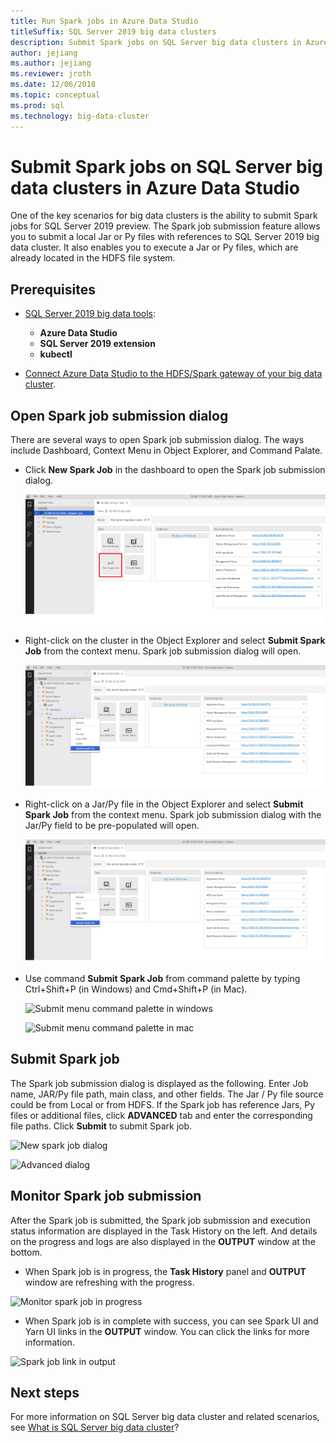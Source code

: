 ```yaml
---
title: Run Spark jobs in Azure Data Studio 
titleSuffix: SQL Server 2019 big data clusters
description: Submit Spark jobs on SQL Server big data clusters in Azure Data Studio.
author: jejiang
ms.author: jejiang
ms.reviewer: jroth
ms.date: 12/06/2018
ms.topic: conceptual
ms.prod: sql
ms.technology: big-data-cluster
---
```


# Submit Spark jobs on SQL Server big data clusters in Azure Data Studio

One of the key scenarios for big data clusters is the ability to submit Spark jobs for SQL Server 2019 preview. The Spark job submission feature allows you to submit a local Jar or Py files with references to SQL Server 2019 big data cluster. It also enables you to execute a Jar or Py files, which are already located in the HDFS file system. 

## Prerequisites

- [SQL Server 2019 big data tools](deploy-big-data-tools.md):
   - **Azure Data Studio**
   - **SQL Server 2019 extension**
   - **kubectl**

- [Connect Azure Data Studio to the HDFS/Spark gateway of your big data cluster](connect-to-big-data-cluster.md).

## Open Spark job submission dialog
There are several ways to open Spark job submission dialog. The ways include Dashboard, Context Menu in Object Explorer, and Command Palate.

+ Click **New Spark Job** in the dashboard to open the Spark job submission dialog.

    ![Submit menu by clicking dashboard ](./media/submit-spark-job/new-spark-job.png)
 
+ Right-click on the cluster in the Object Explorer and select **Submit Spark Job** from the context menu. Spark job submission dialog will open.  
 
    ![Submit menu by right-click cluster](./media/submit-spark-job/submit-spark-job.png)

+ Right-click on a Jar/Py file in the Object Explorer and select **Submit Spark Job** from the context menu. Spark job submission dialog with the Jar/Py field to be pre-populated will open. 
 
    ![Submit menu by right-click file](./media/submit-spark-job/submit-spark-job-2.png)

+ Use command **Submit Spark Job** from command palette by typing Ctrl+Shift+P (in Windows) and Cmd+Shift+P (in Mac).

    ![Submit menu command palette in windows](./media/submit-spark-job/submit-spark-job-3.png)

    ![Submit menu command palette in mac](./media/submit-spark-job/submit-spark-job-4.png)
  
 
## Submit Spark job 
The Spark job submission dialog is displayed as the following. Enter Job name, JAR/Py file path, main class, and other fields. The Jar / Py file source could be from Local or from HDFS. If the Spark job has reference Jars, Py files or additional files, click **ADVANCED** tab and enter the corresponding file paths. Click **Submit** to submit Spark job.
 
![New spark job dialog](./media/submit-spark-job/submit-spark-job-section.png)

![Advanced dialog](./media/submit-spark-job/submit-spark-job-section-1.png)

## Monitor Spark job submission
After the Spark job is submitted, the Spark job submission and execution status information are displayed in the Task History on the left. And details on the progress and logs are also displayed in the **OUTPUT** window at the bottom.
+ When Spark job is in progress, the **Task History** panel and **OUTPUT** window are refreshing with the progress.

![Monitor spark job in progress](./media/submit-spark-job/monitor-spark-job-submission.png)

+ When Spark job is in complete with success, you can see Spark UI and Yarn UI links in the **OUTPUT** window. You can click the links for more information.

![Spark job link in output](./media/submit-spark-job/monitor-spark-job-submission-2.png)

## Next steps
For more information on SQL Server big data cluster and related scenarios, see [What is SQL Server big data cluster](big-data-cluster-overview.md)?

